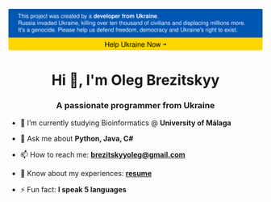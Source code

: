[![StandWithUkraine](https://github.com/vshymanskyy/StandWithUkraine/blob/main/banner-direct-single.svg)](http://stand-with-ukraine.pp.ua/)

<h1 align="center">Hi 👋, I'm Oleg Brezitskyy</h1>
<h3 align="center">A passionate programmer from Ukraine </h3>

- 🔭 I’m currently studying Bioinformatics @ **University of Málaga**

- 💬 Ask me about **Python, Java, C#**

- 📫 How to reach me: **brezitskyyoleg@gmail.com**

- 📄 Know about my experiences: **[resume](https://drive.google.com/file/d/12BeHeLIWQTfzdag4U-vnc3sdZ7a3zFgF/view?usp=sharing)**

- ⚡ Fun fact: **I speak 5 languages**
